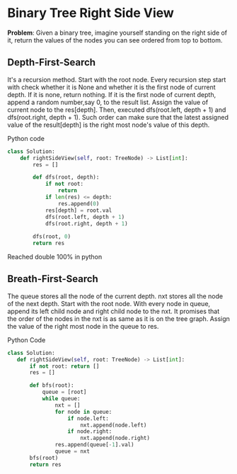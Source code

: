 # Binary Tree Right Side View

**Problem**: Given a binary tree, imagine yourself standing on the right side of it, return the values of the nodes you can see ordered from top to bottom.

## Depth-First-Search 

It's a recursion method. Start with the root node. Every recursion step start with check whether it is None and whether it is the first node of current depth. If it is none, return nothing. If it is the first node of current depth, append a random number,say 0, to the result list. Assign the value of current node to the res\[depth\]. Then, executed dfs(root.left, depth + 1) and dfs(root.right, depth + 1). Such order can make sure that the latest assigned value of the result\[depth\] is the right most node's value of this depth.

Python code

```python
class Solution:
    def rightSideView(self, root: TreeNode) -> List[int]:
        res = []

        def dfs(root, depth):
            if not root:
                return 
            if len(res) <= depth:
                res.append(0)
            res[depth] = root.val
            dfs(root.left, depth + 1)
            dfs(root.right, depth + 1)
        
        dfs(root, 0)
        return res
```

Reached double 100% in python

## Breath-First-Search

The queue stores all the node of the current depth. nxt stores all the node of the next depth. Start with the root node. With every node in queue, append its left child node and right child node to the nxt. It promises that the order of the nodes in the nxt is as same as it is on the tree graph. Assign the value of the right most node in the queue to res. 

Python Code

 ````python
class Solution:
    def rightSideView(self, root: TreeNode) -> List[int]:
        if not root: return []
        res = []

        def bfs(root):
            queue = [root]
            while queue:
                nxt = []
                for node in queue:
                    if node.left:
                        nxt.append(node.left)
                    if node.right:
                        nxt.append(node.right)
                res.append(queue[-1].val)
                queue = nxt
        bfs(root)
        return res
 ````

